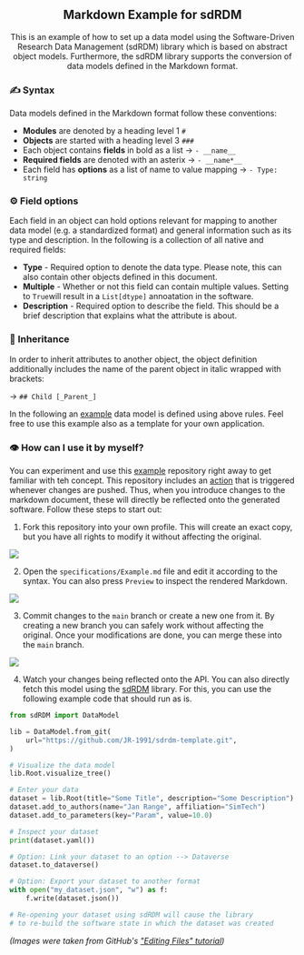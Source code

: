 <h2 align="center">
  Markdown Example for sdRDM
</h2>

<p align="center"> 
This is an example of how to set up a data model using the Software-Driven Research Data Management (sdRDM) library which is based on abstract object models. Furthermore, the sdRDM library supports the conversion of data models defined in the Markdown format.</p>

### ✍️ Syntax

Data models defined in the Markdown format follow these conventions:

- **Modules** are denoted by a heading level 1 ```#```
- **Objects** are started with a heading level 3 ```###``` 
- Each object contains **fields** in bold as a list &rarr; ```- __name__```
- **Required fields** are denoted with an asterix &rarr; ```- __name*__```
- Each field has **options** as a list of name to value mapping &rarr; ```- Type: string```

### ⚙️ Field options

Each field in an object can hold options relevant for mapping to another data model (e.g. a standardized format) and general information such as its type and description. In the following is a collection of all native and required fields:

- **Type** - Required option to denote the data type. Please note, this can also contain other objects defined in this document.
- **Multiple** - Whether or not this field can contain multiple values. Setting to ```True```will result in a ```List[dtype]``` annoatation in the software.
- **Description** - Required option to describe the field. This should be a brief description that explains what the attribute is about.

### 🧬 Inheritance

In order to inherit attributes to another object, the object definition additionally includes the name of the parent object in italic wrapped with brackets:

&rarr; ```## Child [_Parent_]```

In the following an [example](https://github.com/JR-1991/sdrdm-template/tree/main/specifications) data model is defined using above rules. Feel free to use this example also as a template for your own application.

### 👁 How can I use it by myself?

You can experiment and use this [example](https://github.com/JR-1991/sdrdm-template/tree/main/specifications) repository right away to get familiar with teh concept. This repository includes an [action](https://github.com/JR-1991/sdrdm-template/blob/main/.github/workflows/generate_api.yaml) that is triggered whenever changes are pushed. Thus, when you introduce changes to the markdown document, these will directly be reflected onto the generated software. Follow these steps to start out:

1. Fork this repository into your own profile. This will create an exact copy, but you have all rights to modify it without affecting the original.

![](https://www.earthdatascience.org/images/earth-analytics/git-version-control/githubguides-bootcamp-fork.png)

2. Open the ```specifications/Example.md``` file and edit it according to the syntax. You can also press ```Preview``` to inspect the rendered Markdown.
   
![](https://docs.github.com/assets/cb-118903/images/help/repository/edit-file-edit-dropdown.png)

3. Commit changes to the ```main``` branch or create a new one from it. By creating a new branch you can safely work without affecting the original. Once your modifications are done, you can merge these into the ```main``` branch.

![](https://docs.github.com/assets/cb-32137/images/help/repository/choose-commit-branch.png)

4. Watch your changes being reflected onto the API. You can also directly fetch this model using the [sdRDM](https://github.com/JR-1991/software-driven-rdm) library. For this, you can use the following example code that should run as is. 

```python
from sdRDM import DataModel

lib = DataModel.from_git(
    url="https://github.com/JR-1991/sdrdm-template.git",
)

# Visualize the data model
lib.Root.visualize_tree()

# Enter your data
dataset = lib.Root(title="Some Title", description="Some Description")
dataset.add_to_authors(name="Jan Range", affiliation="SimTech")
dataset.add_to_parameters(key="Param", value=10.0)

# Inspect your dataset
print(dataset.yaml())

# Option: Link your dataset to an option --> Dataverse
dataset.to_dataverse()

# Option: Export your dataset to another format
with open("my_dataset.json", "w") as f:
    f.write(dataset.json())

# Re-opening your dataset using sdRDM will cause the library
# to re-build the software state in which the dataset was created

```

*(Images were taken from GitHub's ["Editing Files" tutorial](https://docs.github.com/en/repositories/working-with-files/managing-files/editing-files))*
